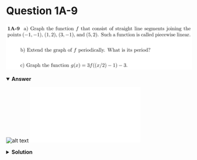 # Question 1A-9
![alt text](q1A-9.png)

<details open>
<summary><b>Answer</b></summary>

![alt text](a1A-9.svg)
![alt text](a1A-9.py)
</details>

<details>
<summary><b>Solution</b></summary>

![alt text](s1A-9.png)
</details>
